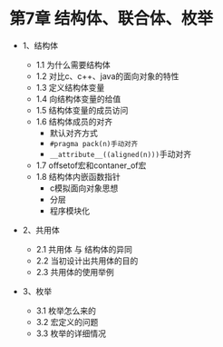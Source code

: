 # 第7章 结构体、联合体、枚举

+ 1、结构体
  + 1.1 为什么需要结构体
  + 1.2 对比c、c++、java的面向对象的特性
  + 1.3 定义结构体变量
  + 1.4 向结构体变量的给值
  + 1.5 结构体变量的成员访问
  + 1.6 结构体成员的对齐
    + 默认对齐方式 
    + `#pragma pack(n)手动对齐`
    + `__attribute__((aligned(n)))`手动对齐
  + 1.7 offsetof宏和contaner_of宏
  + 1.8 结构体内嵌函数指针
    + c模拟面向对象思想
    + 分层
    + 程序模块化

+ 2、共用体
  + 2.1 共用体 与 结构体的异同
  + 2.2 当初设计出共用体的目的
  + 2.3 共用体的使用举例

+ 3、枚举
  + 3.1 枚举怎么来的
  + 3.2 宏定义的问题
  + 3.3 枚举的详细情况
